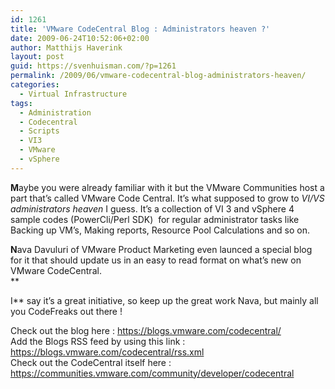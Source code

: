 ```yaml
---
id: 1261
title: 'VMware CodeCentral Blog : Administrators heaven ?'
date: 2009-06-24T10:52:06+02:00
author: Matthijs Haverink
layout: post
guid: https://svenhuisman.com/?p=1261
permalink: /2009/06/vmware-codecentral-blog-administrators-heaven/
categories:
  - Virtual Infrastructure
tags:
  - Administration
  - Codecentral
  - Scripts
  - VI3
  - VMware
  - vSphere
---
```

**M**aybe you were already familiar with it but the VMware Communities host a part that&#8217;s called VMware Code Central. It&#8217;s what supposed to grow to _VI/VS administrators heaven_ I guess. It&#8217;s a collection of VI 3 and vSphere 4 sample codes (PowerCli/Perl SDK)  for regular administrator tasks like Backing up VM&#8217;s, Making reports, Resource Pool Calculations and so on.

**N**ava Davuluri of VMware Product Marketing even launced a special blog for it that should update us in an easy to read format on what&#8217;s new on VMware CodeCentral.   
**<!--more-->

  
I** say it&#8217;s a great initiative, so keep up the great work Nava, but mainly all you CodeFreaks out there !

Check out the blog here : <a href="https://blogs.vmware.com/codecentral/" target="_blank">https://blogs.vmware.com/codecentral/</a>  
Add the Blogs RSS feed by using this link : <a href="https://blogs.vmware.com/codecentral/rss.xml" target="_blank">https://blogs.vmware.com/codecentral/rss.xml</a>  
Check out the CodeCentral itself here : <a href="https://communities.vmware.com/community/developer/codecentral" target="_blank">https://communities.vmware.com/community/developer/codecentral</a>